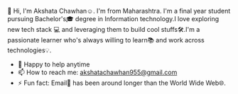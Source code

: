   👋 Hi, I'm Akshata Chawhan☺️.
 I'm from Maharashtra. I'm a final year student pursuing Bachelor's🎓 degree in Information technology.I love exploring new tech stack 💻 and leveraging them to build cool stuffs🛠️.I'm a passionate learner who's always willing to learn📚 and work across technologies💡.  
- 💬 Happy to help anytime
- 📫 How to reach me: akshatachawhan955@gmail.com
- ⚡ Fun fact: Email📧 has been around longer than the World Wide Web🌐.
<!---
akshata112000/akshata112000 is a ✨ special ✨ repository because its `README.md` (this file) appears on your GitHub profile.
You can click the Preview link to take a look at your changes.
--->
